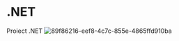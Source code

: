 # .NET
Proiect .NET
![89f86216-eef8-4c7c-855e-4865ffd910ba](https://user-images.githubusercontent.com/80111740/210971740-6d41c4f6-ade4-445b-9882-71097199d5be.jpg)
